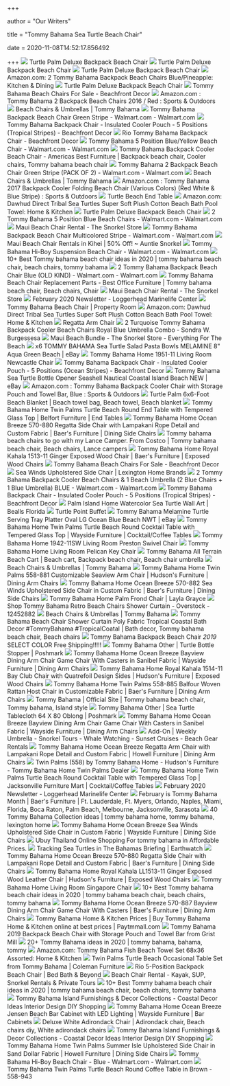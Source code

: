 +++
        
author = "Our Writers"
        
title = "Tommy Bahama Sea Turtle Beach Chair"
        
date = 2020-11-08T14:52:17.856492
        
+++
[ ![](https://tommybahama.scene7.com/is/image/TommyBahama/TH37985_199_main?$main_detail$)](https://tommybahama.scene7.com/is/image/TommyBahama/TH37985_199_main?$main_detail$) Turtle Palm Deluxe Backpack Beach Chair
[ ![](https://tommybahama.scene7.com/is/image/TommyBahama/TH37985_199_alt1?$main_detail$)](https://tommybahama.scene7.com/is/image/TommyBahama/TH37985_199_alt1?$main_detail$) Turtle Palm Deluxe Backpack Beach Chair
[ ![](https://tommybahama.scene7.com/is/image/TommyBahama/TH37985_199_alt2?$main_detail$)](https://tommybahama.scene7.com/is/image/TommyBahama/TH37985_199_alt2?$main_detail$) Turtle Palm Deluxe Backpack Beach Chair
[ ![](https://images-na.ssl-images-amazon.com/images/I/511FlUl%2BnuL._AC_.jpg)](https://images-na.ssl-images-amazon.com/images/I/511FlUl%2BnuL._AC_.jpg) Amazon.com: 2 Tommy Bahama Backpack Beach Chairs Blue/Pineapple: Kitchen &  Dining
[ ![](https://tommybahama.scene7.com/is/image/TommyBahama/TH37985_199_alt4?$main_detail$)](https://tommybahama.scene7.com/is/image/TommyBahama/TH37985_199_alt4?$main_detail$) Turtle Palm Deluxe Backpack Beach Chair
[ ![](https://beachfrontdecor.com/wp-content/uploads/2020/04/tommy-bahama-beach-chair.jpg)](https://beachfrontdecor.com/wp-content/uploads/2020/04/tommy-bahama-beach-chair.jpg) Tommy Bahama Beach Chairs For Sale - Beachfront Decor
[ ![](https://images-na.ssl-images-amazon.com/images/I/61aUsSezZyL._AC_SX425_.jpg)](https://images-na.ssl-images-amazon.com/images/I/61aUsSezZyL._AC_SX425_.jpg) Amazon.com : Tommy Bahama 2 Backpack Beach Chairs 2016 / Red : Sports &  Outdoors
[ ![](https://tommybahama.scene7.com/is/image/TommyBahama/SH481114_199_main?$main_plp_3w$)](https://tommybahama.scene7.com/is/image/TommyBahama/SH481114_199_main?$main_plp_3w$) Beach Chairs & Umbrellas | Tommy Bahama
[ ![](https://i5.walmartimages.com/asr/b9beebb1-720f-4601-9cf1-096a911f3f6b_1.66aa42b5e3577b56e0b1a6223bc6d5d3.jpeg)](https://i5.walmartimages.com/asr/b9beebb1-720f-4601-9cf1-096a911f3f6b_1.66aa42b5e3577b56e0b1a6223bc6d5d3.jpeg) Tommy Bahama Backpack Beach Chair Green Stripe - Walmart.com - Walmart.com
[ ![](https://images-na.ssl-images-amazon.com/images/I/51-b8cnx1gL.jpg)](https://images-na.ssl-images-amazon.com/images/I/51-b8cnx1gL.jpg) Tommy Bahama Backpack Chair - Insulated Cooler Pouch - 5 Positions  (Tropical Stripes) - Beachfront Decor
[ ![](https://images-na.ssl-images-amazon.com/images/I/51v7PrNl5tL.jpg)](https://images-na.ssl-images-amazon.com/images/I/51v7PrNl5tL.jpg) Rio Tommy Bahama Backpack Chair - Beachfront Decor
[ ![](https://i5.walmartimages.com/asr/d319dfe2-87a7-4175-ab6e-681d50ac1053.32666e9eef8739a6136e058aebb8d8cb.jpeg)](https://i5.walmartimages.com/asr/d319dfe2-87a7-4175-ab6e-681d50ac1053.32666e9eef8739a6136e058aebb8d8cb.jpeg) Tommy Bahama 5 Position Blue/Yellow Beach Chair - Walmart.com - Walmart.com
[ ![](https://i.pinimg.com/736x/78/a1/93/78a193ff79fe1906f927b19581eb4a8d.jpg)](https://i.pinimg.com/736x/78/a1/93/78a193ff79fe1906f927b19581eb4a8d.jpg) Tommy Bahama Backpack Cooler Beach Chair - Americas Best Furniture |  Backpack beach chair, Cooler chairs, Tommy bahama beach chair
[ ![](https://i5.walmartimages.com/asr/abe13368-56b4-4c5b-bd7f-a3440f886131_1.5399486cad49e05ab0d4a96b1ce1d4a4.jpeg?odnWidth=612&odnHeight=612&odnBg=ffffff)](https://i5.walmartimages.com/asr/abe13368-56b4-4c5b-bd7f-a3440f886131_1.5399486cad49e05ab0d4a96b1ce1d4a4.jpeg?odnWidth=612&odnHeight=612&odnBg=ffffff) Tommy Bahama 2 Backpack Beach Chair Green Stripe (PACK OF 2) - Walmart.com  - Walmart.com
[ ![](https://tommybahama.scene7.com/is/image/TommyBahama/SH481115_015_main?$main_plp_3w$)](https://tommybahama.scene7.com/is/image/TommyBahama/SH481115_015_main?$main_plp_3w$) Beach Chairs & Umbrellas | Tommy Bahama
[ ![](https://images-na.ssl-images-amazon.com/images/I/51u0hSxbKZL._AC_UX342_.jpg)](https://images-na.ssl-images-amazon.com/images/I/51u0hSxbKZL._AC_UX342_.jpg) Amazon.com : Tommy Bahama 2017 Backpack Cooler Folding Beach Chair (Various  Colors) (Red White & Blue Stripe) : Sports & Outdoors
[ ![](https://tommybahamafurniture.com/feedcache/productFull/558_953_Silo.jpg)](https://tommybahamafurniture.com/feedcache/productFull/558_953_Silo.jpg) Turtle Beach End Table
[ ![](https://images-na.ssl-images-amazon.com/images/I/91yKnmdtYRL._AC_SY879_.jpg)](https://images-na.ssl-images-amazon.com/images/I/91yKnmdtYRL._AC_SY879_.jpg) Amazon.com: Dawhud Direct Tribal Sea Turtles Super Soft Plush Cotton Beach  Bath Pool Towel: Home & Kitchen
[ ![](https://tommybahama.scene7.com/is/image/TommyBahama/TH37985_199_alt3?$main_detail$)](https://tommybahama.scene7.com/is/image/TommyBahama/TH37985_199_alt3?$main_detail$) Turtle Palm Deluxe Backpack Beach Chair
[ ![](https://i5.walmartimages.com/asr/02724248-d103-413e-965b-1d88a7901aba.cd7647713108b87ec74d22fcc71c5f4d.jpeg?odnWidth=612&odnHeight=612&odnBg=ffffff)](https://i5.walmartimages.com/asr/02724248-d103-413e-965b-1d88a7901aba.cd7647713108b87ec74d22fcc71c5f4d.jpeg?odnWidth=612&odnHeight=612&odnBg=ffffff) 2 Tommy Bahama 5 Position Blue Beach Chairs - Walmart.com - Walmart.com
[ ![](https://turtle-ready.thesnorkelstore.workers.dev/wp-content/uploads/2015/07/11134216/the-snorkel-store-beach-chair-front.jpeg)](https://turtle-ready.thesnorkelstore.workers.dev/wp-content/uploads/2015/07/11134216/the-snorkel-store-beach-chair-front.jpeg) Maui Beach Chair Rental - The Snorkel Store
[ ![](https://i5.walmartimages.com/asr/3e607343-9009-401a-b7f5-50075dba7198_1.1ba4a95900ab28c7b50a6a9a3c9e88ba.jpeg)](https://i5.walmartimages.com/asr/3e607343-9009-401a-b7f5-50075dba7198_1.1ba4a95900ab28c7b50a6a9a3c9e88ba.jpeg) Tommy Bahama Backpack Beach Chair Multicolored Stripe - Walmart.com -  Walmart.com
[ ![](https://www.auntiesnorkel.com/wp-content/uploads/Auntie-Snorkel-Kihei-Maui-Hawaii-Beach-Chairs-Tommy-Bahama-Charley-Young-01.jpg)](https://www.auntiesnorkel.com/wp-content/uploads/Auntie-Snorkel-Kihei-Maui-Hawaii-Beach-Chairs-Tommy-Bahama-Charley-Young-01.jpg) Maui Beach Chair Rentals in Kihei | 50% Off! ~ Auntie Snorkel
[ ![](https://i5.walmartimages.com/asr/cdb3d593-bc7c-454c-884a-b7293137a880_1.eafc2e39c4f43108fdf6711545b4b115.jpeg?odnWidth=612&odnHeight=612&odnBg=ffffff)](https://i5.walmartimages.com/asr/cdb3d593-bc7c-454c-884a-b7293137a880_1.eafc2e39c4f43108fdf6711545b4b115.jpeg?odnWidth=612&odnHeight=612&odnBg=ffffff) Tommy Bahama Hi-Boy Suspension Beach Chair - Walmart.com - Walmart.com
[ ![](https://i.pinimg.com/236x/c7/43/4f/c7434f58175398dd13f4fa93098f2b7a.jpg)](https://i.pinimg.com/236x/c7/43/4f/c7434f58175398dd13f4fa93098f2b7a.jpg) 10+ Best Tommy bahama beach chair ideas in 2020 | tommy bahama beach chair, beach  chairs, tommy bahama
[ ![](https://i5.walmartimages.com/asr/b40a1f82-8550-4a0b-976e-8e702886fa24_1.f84efc49e609980e82f9a56661bce19a.jpeg?odnWidth=612&odnHeight=612&odnBg=ffffff)](https://i5.walmartimages.com/asr/b40a1f82-8550-4a0b-976e-8e702886fa24_1.f84efc49e609980e82f9a56661bce19a.jpeg?odnWidth=612&odnHeight=612&odnBg=ffffff) 2 Tommy Bahama Backpack Beach Chair Blue (OLD KIND) - Walmart.com -  Walmart.com
[ ![](https://i.pinimg.com/736x/cb/b6/ac/cbb6ac888ee8b08b5c0b855acbb54ebc.jpg)](https://i.pinimg.com/736x/cb/b6/ac/cbb6ac888ee8b08b5c0b855acbb54ebc.jpg) Tommy Bahama Beach Chair Replacement Parts - Best Office Furniture | Tommy  bahama beach chair, Beach chairs, Chair
[ ![](https://turtle-ready.thesnorkelstore.workers.dev/wp-content/uploads/2015/07/11134210/the-snorkel-store-beach-chair-back-1.2.jpeg)](https://turtle-ready.thesnorkelstore.workers.dev/wp-content/uploads/2015/07/11134210/the-snorkel-store-beach-chair-back-1.2.jpeg) Maui Beach Chair Rental - The Snorkel Store
[ ![](https://marinelife.org/wp-content/uploads/2020/02/01.24.2020-2-scaled-1.jpg)](https://marinelife.org/wp-content/uploads/2020/02/01.24.2020-2-scaled-1.jpg) February 2020 Newsletter - Loggerhead Marinelife Center
[ ![](https://content.propertyroom.com/listings/sellers/seller1/images/origimgs/tommy-bahama-beach-chair-1_16320172121302954449.jpg)](https://content.propertyroom.com/listings/sellers/seller1/images/origimgs/tommy-bahama-beach-chair-1_16320172121302954449.jpg) Tommy Bahama Beach Chair | Property Room
[ ![](https://m.media-amazon.com/images/I/91yKnmdtYRL._AC_SS350_.jpg)](https://m.media-amazon.com/images/I/91yKnmdtYRL._AC_SS350_.jpg) Amazon.com: Dawhud Direct Tribal Sea Turtles Super Soft Plush Cotton Beach  Bath Pool Towel: Home & Kitchen
[ ![](https://tommybahamafurniture.com/feedcache/productFull/570_881_519721_Silo.jpg)](https://tommybahamafurniture.com/feedcache/productFull/570_881_519721_Silo.jpg) Regatta Arm Chair
[ ![](http://ecx.images-amazon.com/images/I/51bXFYOKpKL.jpg)](http://ecx.images-amazon.com/images/I/51bXFYOKpKL.jpg) 2 Turquoise Tommy Bahama Backpack Cooler Beach Chairs Royal Blue Umbrella  Combo - Sondra W. Burgessesa
[ ![](https://turtle-ready.thesnorkelstore.workers.dev/wp-content/uploads/2018/06/12211042/maui-beach-bundle-hero-with-wave-the-snorkel-store-2.jpg)](https://turtle-ready.thesnorkelstore.workers.dev/wp-content/uploads/2018/06/12211042/maui-beach-bundle-hero-with-wave-the-snorkel-store-2.jpg) Maui Beach Bundle - The Snorkel Store - Everything For The Beach
[ ![](https://i.ebayimg.com/images/g/tgkAAOSwRNde48Pg/s-l400.jpg)](https://i.ebayimg.com/images/g/tgkAAOSwRNde48Pg/s-l400.jpg) x6 TOMMY BAHAMA Sea Turtle Salad Pasta Bowls MELAMINE 8" Aqua Green Beach |  eBay
[ ![](https://images2.imgix.net/p4dbimg/1469/images/1951-11.jpg?fit=fill&trim=color&trimcolor=FFFFFF&trimtol=5&bg=FFFFFF&w=1024&h=768&fm=pjpg&auto=format)](https://images2.imgix.net/p4dbimg/1469/images/1951-11.jpg?fit=fill&trim=color&trimcolor=FFFFFF&trimtol=5&bg=FFFFFF&w=1024&h=768&fm=pjpg&auto=format) Tommy Bahama Home 1951-11 Living Room Newcastle Chair
[ ![](https://images-na.ssl-images-amazon.com/images/I/51DqFbMV6IL.jpg)](https://images-na.ssl-images-amazon.com/images/I/51DqFbMV6IL.jpg) Tommy Bahama Backpack Chair - Insulated Cooler Pouch - 5 Positions (Ocean  Stripes) - Beachfront Decor
[ ![](https://i.ebayimg.com/images/g/Hp8AAOSwEqlfHOW2/s-l400.jpg)](https://i.ebayimg.com/images/g/Hp8AAOSwEqlfHOW2/s-l400.jpg) Tommy Bahama Sea Turtle Bottle Opener Seashell Nautical Coastal Island Beach  NEW | eBay
[ ![](https://images-na.ssl-images-amazon.com/images/I/51tnlxZsjbL._AC_.jpg)](https://images-na.ssl-images-amazon.com/images/I/51tnlxZsjbL._AC_.jpg) Amazon.com : Tommy Bahama Backpack Cooler Chair with Storage Pouch and Towel  Bar, Blue : Sports & Outdoors
[ ![](https://i.pinimg.com/originals/07/a8/13/07a8134225bfa6cdb36987c3e737cb76.jpg)](https://i.pinimg.com/originals/07/a8/13/07a8134225bfa6cdb36987c3e737cb76.jpg) Turtle Palm 6x6-Foot Beach Blanket | Beach towel bag, Beach towel, Beach  blanket
[ ![](https://imageresizer.furnituredealer.net/img/remote/images.furnituredealer.net/img/products%2Ftommy_bahama_home%2Fcolor%2Ftwin%20palms-1900098683_558-953-b5.jpg?width=878&height=600&scale=both&trim.threshold=80)](https://imageresizer.furnituredealer.net/img/remote/images.furnituredealer.net/img/products%2Ftommy_bahama_home%2Fcolor%2Ftwin%20palms-1900098683_558-953-b5.jpg?width=878&height=600&scale=both&trim.threshold=80) Tommy Bahama Home Twin Palms Turtle Beach Round End Table with Tempered  Glass Top | Belfort Furniture | End Tables
[ ![](https://imageresizer.furnituredealer.net/img/remote/images.furnituredealer.net/img/products%2Ftommy_bahama_home%2Fcolor%2Focean%20breeze_570-880-b1.jpg?width=878&height=600&scale=both&trim.threshold=80)](https://imageresizer.furnituredealer.net/img/remote/images.furnituredealer.net/img/products%2Ftommy_bahama_home%2Fcolor%2Focean%20breeze_570-880-b1.jpg?width=878&height=600&scale=both&trim.threshold=80) Tommy Bahama Home Ocean Breeze 570-880 Regatta Side Chair with Lampakani  Rope Detail and Custom Fabric | Baer's Furniture | Dining Side Chairs
[ ![](https://i.pinimg.com/originals/33/4b/d3/334bd387ea1e352189cb15fd694399f0.jpg)](https://i.pinimg.com/originals/33/4b/d3/334bd387ea1e352189cb15fd694399f0.jpg) Tommy bahama beach chairs to go with my Lance Camper. From Costco | Tommy  bahama beach chair, Beach chairs, Lance campers
[ ![](https://imageresizer.furnituredealer.net/img/remote/images.furnituredealer.net/img/products%2Ftommy_bahama_home%2Fcolor%2Ftommy%20bahama%20home%20royal%20kahala_1513-11%205859-31-b1.jpg?width=878&height=600&scale=both&trim.threshold=80)](https://imageresizer.furnituredealer.net/img/remote/images.furnituredealer.net/img/products%2Ftommy_bahama_home%2Fcolor%2Ftommy%20bahama%20home%20royal%20kahala_1513-11%205859-31-b1.jpg?width=878&height=600&scale=both&trim.threshold=80) Tommy Bahama Home Royal Kahala 1513-11 Ginger Exposed Wood Chair | Baer's  Furniture | Exposed Wood Chairs
[ ![](https://images-na.ssl-images-amazon.com/images/I/519YeeahU4L._SS300_.jpg)](https://images-na.ssl-images-amazon.com/images/I/519YeeahU4L._SS300_.jpg) Tommy Bahama Beach Chairs For Sale - Beachfront Decor
[ ![](https://www.lexington.com/feedcache/productFull/570_882_309921_cw222712_Silo.jpg)](https://www.lexington.com/feedcache/productFull/570_882_309921_cw222712_Silo.jpg) Sea Winds Upholstered Side Chair | Lexington Home Brands
[ ![](https://i5.walmartimages.com/asr/82c2c16c-6e84-4d45-ac28-bc6c2c148093_1.3b86af8cde56457ed1ed3a5bd27777fe.jpeg?odnWidth=612&odnHeight=612&odnBg=ffffff)](https://i5.walmartimages.com/asr/82c2c16c-6e84-4d45-ac28-bc6c2c148093_1.3b86af8cde56457ed1ed3a5bd27777fe.jpeg?odnWidth=612&odnHeight=612&odnBg=ffffff) 2 Tommy Bahama Backpack Cooler Beach Chairs & 1 Beach Umbrella (2 Blue  Chairs + 1 Blue Umbrella) BLUE - Walmart.com - Walmart.com
[ ![](https://images-na.ssl-images-amazon.com/images/I/51MQMRrfZWL._SS510_.jpg)](https://images-na.ssl-images-amazon.com/images/I/51MQMRrfZWL._SS510_.jpg) Tommy Bahama Backpack Chair - Insulated Cooler Pouch - 5 Positions  (Tropical Stripes) - Beachfront Decor
[ ![](https://images.beallsflorida.com/i/beallsflorida/683-1401-1836-00-yyy?w=650&h=650&img404=404&v=1)](https://images.beallsflorida.com/i/beallsflorida/683-1401-1836-00-yyy?w=650&h=650&img404=404&v=1) Palm Island Home Watercolor Sea Turtle Wall Art | Bealls Florida
[ ![](https://tommybahamafurniture.com/feedcache/productFull/570_852_Silo.jpg)](https://tommybahamafurniture.com/feedcache/productFull/570_852_Silo.jpg) Turtle Point Buffet
[ ![](https://i.ebayimg.com/images/g/hnQAAOSweldc7zVu/s-l300.jpg)](https://i.ebayimg.com/images/g/hnQAAOSweldc7zVu/s-l300.jpg) Tommy Bahama Melamine Turtle Serving Tray Platter Oval LG Ocean Blue Beach  NWT | eBay
[ ![](https://imageresizer.furnituredealer.net/img/remote/images.furnituredealer.net/img/products%2Ftommy_bahama_home%2Fcolor%2Ftwin%20palms-1900098683_558-943-b1.jpg?width=1024&height=768&scale=both&trim.threshold=50&trim.percentpadding=10)](https://imageresizer.furnituredealer.net/img/remote/images.furnituredealer.net/img/products%2Ftommy_bahama_home%2Fcolor%2Ftwin%20palms-1900098683_558-943-b1.jpg?width=1024&height=768&scale=both&trim.threshold=50&trim.percentpadding=10) Tommy Bahama Home Twin Palms Turtle Beach Round Cocktail Table with  Tempered Glass Top | Wayside Furniture | Cocktail/Coffee Tables
[ ![](https://images2.imgix.net/p4dbimg/1469/images/1942-11sw.jpg?fit=fill&trim=color&trimcolor=FFFFFF&trimtol=5&bg=FFFFFF&w=1024&h=768&fm=pjpg&auto=format)](https://images2.imgix.net/p4dbimg/1469/images/1942-11sw.jpg?fit=fill&trim=color&trimcolor=FFFFFF&trimtol=5&bg=FFFFFF&w=1024&h=768&fm=pjpg&auto=format) Tommy Bahama Home 1942-11SW Living Room Preston Swivel Chair
[ ![](https://images2.imgix.net/p4dbimg/1469/images/1798-11.jpg?trim=color&trimcolor=FFFFFF&trimtol=5&w=1024&h=768&fm=pjpg&auto=format)](https://images2.imgix.net/p4dbimg/1469/images/1798-11.jpg?trim=color&trimcolor=FFFFFF&trimtol=5&w=1024&h=768&fm=pjpg&auto=format) Tommy Bahama Home Living Room Pelican Key Chair
[ ![](https://i.pinimg.com/originals/a1/9f/b0/a19fb07bffe1dafe053c7306b9983119.jpg)](https://i.pinimg.com/originals/a1/9f/b0/a19fb07bffe1dafe053c7306b9983119.jpg) Tommy Bahama All Terrain Beach Cart | Beach cart, Backpack beach chair, Beach  chair umbrella
[ ![](https://tommybahama.scene7.com/is/image/TommyBahama/404G_199_main?$main_plp_3w$)](https://tommybahama.scene7.com/is/image/TommyBahama/404G_199_main?$main_plp_3w$) Beach Chairs & Umbrellas | Tommy Bahama
[ ![](https://imageresizer.furnituredealer.net/img/remote/images.furnituredealer.net/img/products%2Ftommy_bahama_home%2Fcolor%2Ftwin%20palms-1900098683_558-881-b1.jpg?w=300&h=300&trim.threshold=80)](https://imageresizer.furnituredealer.net/img/remote/images.furnituredealer.net/img/products%2Ftommy_bahama_home%2Fcolor%2Ftwin%20palms-1900098683_558-881-b1.jpg?w=300&h=300&trim.threshold=80) Tommy Bahama Home Twin Palms 558-881 Customizable Seaview Arm Chair |  Hudson's Furniture | Dining Arm Chairs
[ ![](https://imageresizer.furnituredealer.net/img/remote/images.furnituredealer.net/img/products%2Ftommy_bahama_home%2Fcolor%2Focean%20breeze_570-882-b1.jpg?width=878&height=600&scale=both&trim.threshold=80)](https://imageresizer.furnituredealer.net/img/remote/images.furnituredealer.net/img/products%2Ftommy_bahama_home%2Fcolor%2Focean%20breeze_570-882-b1.jpg?width=878&height=600&scale=both&trim.threshold=80) Tommy Bahama Home Ocean Breeze 570-882 Sea Winds Upholstered Side Chair in  Custom Fabric | Baer's Furniture | Dining Side Chairs
[ ![](https://media.hedgeapple.com/images/products/2020/05/28/7763_11_427912_tp561011__cw427912_Silo.jpg)](https://media.hedgeapple.com/images/products/2020/05/28/7763_11_427912_tp561011__cw427912_Silo.jpg) Tommy Bahama Home Palm Frond Chair | Layla Grayce
[ ![](https://ak1.ostkcdn.com/images/products/12452882/Tommy-Bahama-Multicolored-Cotton-blended-Beach-Chairs-Shower-Curtain-93d5a1d4-c956-450e-8abb-03d33ae62de4.jpg)](https://ak1.ostkcdn.com/images/products/12452882/Tommy-Bahama-Multicolored-Cotton-blended-Beach-Chairs-Shower-Curtain-93d5a1d4-c956-450e-8abb-03d33ae62de4.jpg) Shop Tommy Bahama Retro Beach Chairs Shower Curtain - Overstock - 12452882
[ ![](https://tommybahama.scene7.com/is/image/TommyBahama/TH34047_220_main?$main_detail$)](https://tommybahama.scene7.com/is/image/TommyBahama/TH34047_220_main?$main_detail$) Beach Chairs & Umbrellas | Tommy Bahama
[ ![](https://i.pinimg.com/originals/ed/b6/ac/edb6ac1055a5d96a8f3d0886103543af.jpg)](https://i.pinimg.com/originals/ed/b6/ac/edb6ac1055a5d96a8f3d0886103543af.jpg) Tommy Bahama Beach Chair Shower Curtain Poly Fabric Tropical Coastal Bath  Decor #TommyBahama #TropicalCoatal | Bath decor, Tommy bahama beach chair, Beach  chairs
[ ![](http://images.beachchairs.biz/l-m/backpack-beach-chair-2019-select-color-free-v-663371191.jpg)](http://images.beachchairs.biz/l-m/backpack-beach-chair-2019-select-color-free-v-663371191.jpg) Tommy Bahama Backpack Beach Chair *2019* SELECT COLOR Free Shipping!!!!!
[ ![](https://di2ponv0v5otw.cloudfront.net/posts/2020/09/27/5f70b79893649f378f93cd9f/m_5f70b7b5ff8304e783ca9093.jpg)](https://di2ponv0v5otw.cloudfront.net/posts/2020/09/27/5f70b79893649f378f93cd9f/m_5f70b7b5ff8304e783ca9093.jpg) Tommy Bahama Other | Turtle Bottle Stopper | Poshmark
[ ![](https://imageresizer.furnituredealer.net/img/remote/images.furnituredealer.net/img/products%2Ftommy_bahama_home%2Fcolor%2Focean%20breeze_570-887-01-b1.jpg?width=1024&height=768&scale=both&trim.threshold=50&trim.percentpadding=10)](https://imageresizer.furnituredealer.net/img/remote/images.furnituredealer.net/img/products%2Ftommy_bahama_home%2Fcolor%2Focean%20breeze_570-887-01-b1.jpg?width=1024&height=768&scale=both&trim.threshold=50&trim.percentpadding=10) Tommy Bahama Home Ocean Breeze Bayview Dining Arm Chair Game Chair With  Casters in Sanibel Fabric | Wayside Furniture | Dining Arm Chairs
[ ![](https://images.furnituredealer.net/img/products%2Ftommy_bahama_home%2Fcolor%2Ftommy%20bahama%20home%20royal%20kahala_1514-11-4085-11-b1.jpg)](https://images.furnituredealer.net/img/products%2Ftommy_bahama_home%2Fcolor%2Ftommy%20bahama%20home%20royal%20kahala_1514-11-4085-11-b1.jpg) Tommy Bahama Home Royal Kahala 1514-11 Bay Club Chair with Quatrefoil  Design Sides | Hudson's Furniture | Exposed Wood Chairs
[ ![](https://images.furnituredealer.net/img/products%2Ftommy_bahama_home%2Fcolor%2Ftwin%20palms-1900098683_558-885-b1.jpg)](https://images.furnituredealer.net/img/products%2Ftommy_bahama_home%2Fcolor%2Ftwin%20palms-1900098683_558-885-b1.jpg) Tommy Bahama Home Twin Palms 558-885 Balfour Woven Rattan Host Chair in  Customizable Fabric | Baer's Furniture | Dining Arm Chairs
[ ![](https://i.pinimg.com/originals/e0/12/a8/e012a8c12f812a0ff14a0ddfa3fc0423.jpg)](https://i.pinimg.com/originals/e0/12/a8/e012a8c12f812a0ff14a0ddfa3fc0423.jpg) Tommy Bahama | Official Site | Tommy bahama beach chair, Tommy bahama,  Island style
[ ![](https://di2ponv0v5otw.cloudfront.net/posts/2019/05/20/5ce2d1a3152812468a387907/m_5ce2d21aaa7ed373edac9d4f.jpg)](https://di2ponv0v5otw.cloudfront.net/posts/2019/05/20/5ce2d1a3152812468a387907/m_5ce2d21aaa7ed373edac9d4f.jpg) Tommy Bahama Other | Sea Turtle Tablecloth 64 X 80 Oblong | Poshmark
[ ![](https://imageresizer.furnituredealer.net/img/remote/images.furnituredealer.net/img/products%2Ftommy_bahama_home%2Fcolor%2Focean%20breeze_570-887-01-b2.jpg?width=1024&height=768&scale=both&trim.threshold=50&trim.percentpadding=10)](https://imageresizer.furnituredealer.net/img/remote/images.furnituredealer.net/img/products%2Ftommy_bahama_home%2Fcolor%2Focean%20breeze_570-887-01-b2.jpg?width=1024&height=768&scale=both&trim.threshold=50&trim.percentpadding=10) Tommy Bahama Home Ocean Breeze Bayview Dining Arm Chair Game Chair With  Casters in Sanibel Fabric | Wayside Furniture | Dining Arm Chairs
[ ![](https://seatosky.tours/wp-content/uploads/2019/07/Rent-Beach-Chairs-Maui.jpg)](https://seatosky.tours/wp-content/uploads/2019/07/Rent-Beach-Chairs-Maui.jpg) Add-On | Weekly Umbrella - Snorkel Tours - Whale Watching - Sunset Cruises  - Beach Gear Rentals
[ ![](https://imageresizer.furnituredealer.net/img/remote/images.furnituredealer.net/img/products%2Ftommy_bahama_home%2Fcolor%2Focean%20breeze_570-881-b2.jpg?width=1024&height=768&scale=both&trim.threshold=50&trim.percentpadding=10)](https://imageresizer.furnituredealer.net/img/remote/images.furnituredealer.net/img/products%2Ftommy_bahama_home%2Fcolor%2Focean%20breeze_570-881-b2.jpg?width=1024&height=768&scale=both&trim.threshold=50&trim.percentpadding=10) Tommy Bahama Home Ocean Breeze Regatta Arm Chair with Lampakani Rope Detail  and Custom Fabric | Howell Furniture | Dining Arm Chairs
[ ![](https://images.furnituredealer.net/img/collections%2Ftommy_bahama_home%2Ftwin%20palms-1900098683_558-zzz-b2.jpg)](https://images.furnituredealer.net/img/collections%2Ftommy_bahama_home%2Ftwin%20palms-1900098683_558-zzz-b2.jpg) Twin Palms (558) by Tommy Bahama Home - Hudson's Furniture - Tommy Bahama  Home Twin Palms Dealer
[ ![](https://imageresizer.furnituredealer.net/img/remote/images.furnituredealer.net/img/products%2Ftommy_bahama_home%2Fcolor%2Ftwin%20palms-1900098683_558-943-b5.jpg?width=878&height=600&scale=both&trim.threshold=80)](https://imageresizer.furnituredealer.net/img/remote/images.furnituredealer.net/img/products%2Ftommy_bahama_home%2Fcolor%2Ftwin%20palms-1900098683_558-943-b5.jpg?width=878&height=600&scale=both&trim.threshold=80) Tommy Bahama Home Twin Palms Turtle Beach Round Cocktail Table with  Tempered Glass Top | Jacksonville Furniture Mart | Cocktail/Coffee Tables
[ ![](https://marinelife.org/wp-content/uploads/2020/02/Seafood-watch-819x1024.jpg)](https://marinelife.org/wp-content/uploads/2020/02/Seafood-watch-819x1024.jpg) February 2020 Newsletter - Loggerhead Marinelife Center
[ ![](https://images.furnituredealer.net/img/dealer/43/upload/florida%20inspired%20living/tommy-bahama-month2.jpg)](https://images.furnituredealer.net/img/dealer/43/upload/florida%20inspired%20living/tommy-bahama-month2.jpg) February is Tommy Bahama Month | Baer's Furniture | Ft. Lauderdale, Ft.  Myers, Orlando, Naples, Miami, Florida, Boca Raton, Palm Beach, Melbourne,  Jacksonville, Sarasota
[ ![](https://i.pinimg.com/236x/30/f0/47/30f0476655f8ed9f7ce7000202720141--beach-chairs-tommy-bahama.jpg)](https://i.pinimg.com/236x/30/f0/47/30f0476655f8ed9f7ce7000202720141--beach-chairs-tommy-bahama.jpg) 40 Tommy Bahama Collection ideas | tommy bahama home, tommy bahama,  lexington home
[ ![](https://images.furnituredealer.net/img/products%2Ftommy_bahama_home%2Fcolor%2Focean%20breeze_570-882-b1.jpg)](https://images.furnituredealer.net/img/products%2Ftommy_bahama_home%2Fcolor%2Focean%20breeze_570-882-b1.jpg) Tommy Bahama Home Ocean Breeze Sea Winds Upholstered Side Chair in Custom  Fabric | Wayside Furniture | Dining Side Chairs
[ ![](https://www.ubuy.co.th/productimg/?image=aHR0cHM6Ly9pbWFnZXMtbmEuc3NsLWltYWdlcy1hbWF6b24uY29tL2ltYWdlcy9JLzcxY0IzaVlBdWJMLl9TUzQwMF8uanBn.jpg)](https://www.ubuy.co.th/productimg/?image=aHR0cHM6Ly9pbWFnZXMtbmEuc3NsLWltYWdlcy1hbWF6b24uY29tL2ltYWdlcy9JLzcxY0IzaVlBdWJMLl9TUzQwMF8uanBn.jpg) Ubuy Thailand Online Shopping For tommy bahama in Affordable Prices.
[ ![](https://earthwatch.org/sites/default/files/2020/03/16/SeaTurles_Earthwatch-6%20credit%20Tommy%20Lundberg_0.jpg)](https://earthwatch.org/sites/default/files/2020/03/16/SeaTurles_Earthwatch-6%20credit%20Tommy%20Lundberg_0.jpg) Tracking Sea Turtles in The Bahamas Briefing | Earthwatch
[ ![](https://imageresizer.furnituredealer.net/img/remote/images.furnituredealer.net/img/products%2Ftommy_bahama_home%2Fcolor%2Focean%20breeze_570-880-b2.jpg?width=878&height=600&scale=both&trim.threshold=80)](https://imageresizer.furnituredealer.net/img/remote/images.furnituredealer.net/img/products%2Ftommy_bahama_home%2Fcolor%2Focean%20breeze_570-880-b2.jpg?width=878&height=600&scale=both&trim.threshold=80) Tommy Bahama Home Ocean Breeze 570-880 Regatta Side Chair with Lampakani  Rope Detail and Custom Fabric | Baer's Furniture | Dining Side Chairs
[ ![](https://images.furnituredealer.net/img/products%2Ftommy_bahama_home%2Fcolor%2Ftommy%20bahama%20home%20royal%20kahala_ll1513-11-9556-71-b1.jpg)](https://images.furnituredealer.net/img/products%2Ftommy_bahama_home%2Fcolor%2Ftommy%20bahama%20home%20royal%20kahala_ll1513-11-9556-71-b1.jpg) Tommy Bahama Home Royal Kahala LL1513-11 Ginger Exposed Wood Leather Chair  | Hudson's Furniture | Exposed Wood Chairs
[ ![](https://images2.imgix.net/p4dbimg/1469/images/1684_11_5915_41_front_silo.jpg?trim=color&trimcolor=FFFFFF&trimtol=5&w=1024&h=768&fm=pjpg&auto=format)](https://images2.imgix.net/p4dbimg/1469/images/1684_11_5915_41_front_silo.jpg?trim=color&trimcolor=FFFFFF&trimtol=5&w=1024&h=768&fm=pjpg&auto=format) Tommy Bahama Home Living Room Singapore Chair
[ ![](https://i.pinimg.com/236x/71/35/89/71358914bbc11254ac081faf65b7abcc.jpg)](https://i.pinimg.com/236x/71/35/89/71358914bbc11254ac081faf65b7abcc.jpg) 10+ Best Tommy bahama beach chair ideas in 2020 | tommy bahama beach chair, beach  chairs, tommy bahama
[ ![](https://imageresizer.furnituredealer.net/img/remote/images.furnituredealer.net/img/products%2Ftommy_bahama_home%2Fcolor%2Focean%20breeze_570-887-b1.jpg?width=878&height=600&scale=both&trim.threshold=80)](https://imageresizer.furnituredealer.net/img/remote/images.furnituredealer.net/img/products%2Ftommy_bahama_home%2Fcolor%2Focean%20breeze_570-887-b1.jpg?width=878&height=600&scale=both&trim.threshold=80) Tommy Bahama Home Ocean Breeze 570-887 Bayview Dining Arm Chair Game Chair  With Casters | Baer's Furniture | Dining Arm Chairs
[ ![](https://assetscdn1.paytm.com/images/catalog/product/H/HO/HOMNEW-IN-BOX-TSTEL11537647873799C/1581413503194_0..JPEG)](https://assetscdn1.paytm.com/images/catalog/product/H/HO/HOMNEW-IN-BOX-TSTEL11537647873799C/1581413503194_0..JPEG) Tommy Bahama Home & Kitchen Prices | Buy Tommy Bahama Home & Kitchen online  at best prices | Paytmmall.com
[ ![](https://images-na.ssl-images-amazon.com/images/I/81-86RE7pyL._SY450_.jpg)](https://images-na.ssl-images-amazon.com/images/I/81-86RE7pyL._SY450_.jpg) Tommy Bahama 2019 Backpack Beach Chair with Storage Pouch and Towel Bar  from Grist Mill
[ ![](https://i.pinimg.com/236x/d1/b0/d6/d1b0d66aec70b4d0d80546a46e04f908.jpg)](https://i.pinimg.com/236x/d1/b0/d6/d1b0d66aec70b4d0d80546a46e04f908.jpg) 20+ Tommy Bahama ideas in 2020 | tommy bahama, bahama, tommy
[ ![](https://images-na.ssl-images-amazon.com/images/I/A1KxrrU968L._AC_SL1500_.jpg)](https://images-na.ssl-images-amazon.com/images/I/A1KxrrU968L._AC_SL1500_.jpg) Amazon.com: Tommy Bahama Fish Beach Towel Set 68x36 Assorted: Home & Kitchen
[ ![](https://cdn.colemanfurniture.com/catalog/product/cache/1/image/731x481/17f82f742ffe127f42dca9de82fb58b1/5/5/558_943_ws_tommybahama20191.jpg)](https://cdn.colemanfurniture.com/catalog/product/cache/1/image/731x481/17f82f742ffe127f42dca9de82fb58b1/5/5/558_943_ws_tommybahama20191.jpg) Twin Palms Turtle Beach Occasional Table Set from Tommy Bahama | Coleman  Furniture
[ ![](https://b3h2.scene7.com/is/image/BedBathandBeyond/13977416182443p?wid=460&hei=460)](https://b3h2.scene7.com/is/image/BedBathandBeyond/13977416182443p?wid=460&hei=460) Rio 5-Position Backpack Beach Chair | Bed Bath & Beyond
[ ![](https://mauioceanrentals.net/wp-content/uploads/2019/07/Maui-Ocean-Rentals-Beach-and-Ocean-Gear-Tommy-Bahama-Beach-Chairs.jpg)](https://mauioceanrentals.net/wp-content/uploads/2019/07/Maui-Ocean-Rentals-Beach-and-Ocean-Gear-Tommy-Bahama-Beach-Chairs.jpg) Beach Chair Rental - Kayak, SUP, Snorkel Rentals & Private Tours
[ ![](https://i.pinimg.com/236x/76/1f/69/761f698fa9f5285f1343b6c0925cd2eb.jpg)](https://i.pinimg.com/236x/76/1f/69/761f698fa9f5285f1343b6c0925cd2eb.jpg) 10+ Best Tommy bahama beach chair ideas in 2020 | tommy bahama beach chair, beach  chairs, tommy bahama
[ ![](https://4.bp.blogspot.com/-OccD9iygMtA/XSYWAiyPo9I/AAAAAAABUpM/x98zy_tVFf0oHiPw6-X1IoaSHENgblh-wCLcBGAs/s1600/island-bamboo-style-living-room-furniture-tommy-bahama.jpg)](https://4.bp.blogspot.com/-OccD9iygMtA/XSYWAiyPo9I/AAAAAAABUpM/x98zy_tVFf0oHiPw6-X1IoaSHENgblh-wCLcBGAs/s1600/island-bamboo-style-living-room-furniture-tommy-bahama.jpg) Tommy Bahama Island Furnishings & Decor Collections - Coastal Decor Ideas  Interior Design DIY Shopping
[ ![](https://imageresizer.furnituredealer.net/img/remote/images.furnituredealer.net/img/products%2Ftommy_bahama_home%2Fcolor%2Focean%20breeze_570-961c-b3.jpg?width=1024&height=768&scale=both&trim.threshold=50&trim.percentpadding=10)](https://imageresizer.furnituredealer.net/img/remote/images.furnituredealer.net/img/products%2Ftommy_bahama_home%2Fcolor%2Focean%20breeze_570-961c-b3.jpg?width=1024&height=768&scale=both&trim.threshold=50&trim.percentpadding=10) Tommy Bahama Home Ocean Breeze Jensen Beach Bar Cabinet with LED Lighting |  Wayside Furniture | Bar Cabinets
[ ![](https://i.pinimg.com/originals/72/f7/9f/72f79f639be0736fad73c0c57d3b2897.jpg)](https://i.pinimg.com/originals/72/f7/9f/72f79f639be0736fad73c0c57d3b2897.jpg) Deluxe White Adirondack Chair | Adirondack chair, Beach chairs diy, White  adirondack chairs
[ ![](https://3.bp.blogspot.com/-eEeoNGClzHY/XSYyMOvppdI/AAAAAAABUpY/KT7We9tkOs8IZriz6a9x6aoToIrTs0TgACLcBGAs/s1600/Tommy-Bahama-Costal-Tropical-Furniture-Home-Decor-Ideas%2B%25281%2529.jpg)](https://3.bp.blogspot.com/-eEeoNGClzHY/XSYyMOvppdI/AAAAAAABUpY/KT7We9tkOs8IZriz6a9x6aoToIrTs0TgACLcBGAs/s1600/Tommy-Bahama-Costal-Tropical-Furniture-Home-Decor-Ideas%2B%25281%2529.jpg) Tommy Bahama Island Furnishings & Decor Collections - Coastal Decor Ideas  Interior Design DIY Shopping
[ ![](https://imageresizer.furnituredealer.net/img/remote/images.furnituredealer.net/img/products%2Ftommy_bahama_home%2Fcolor%2Ftwin%20palms-1900098683_558-882-01-b1.jpg?width=1024&height=768&scale=both&trim.threshold=50&trim.percentpadding=10)](https://imageresizer.furnituredealer.net/img/remote/images.furnituredealer.net/img/products%2Ftommy_bahama_home%2Fcolor%2Ftwin%20palms-1900098683_558-882-01-b1.jpg?width=1024&height=768&scale=both&trim.threshold=50&trim.percentpadding=10) Tommy Bahama Home Twin Palms Summer Isle Upholstered Side Chair in Sand  Dollar Fabric | Howell Furniture | Dining Side Chairs
[ ![](https://i5.walmartimages.com/asr/c1082257-2fb3-41e5-9ccf-82261eb81a17_1.2bebad23a86d9d93eec188c2f7c267bd.jpeg)](https://i5.walmartimages.com/asr/c1082257-2fb3-41e5-9ccf-82261eb81a17_1.2bebad23a86d9d93eec188c2f7c267bd.jpeg) Tommy Bahama Hi-Boy Beach Chair - Blue - Walmart.com - Walmart.com
[ ![](https://media.cymaxstores.com/Images/1506/1559046-3-L.jpg)](https://media.cymaxstores.com/Images/1506/1559046-3-L.jpg) Tommy Bahama Twin Palms Turtle Beach Round Coffee Table in Brown - 558-943
